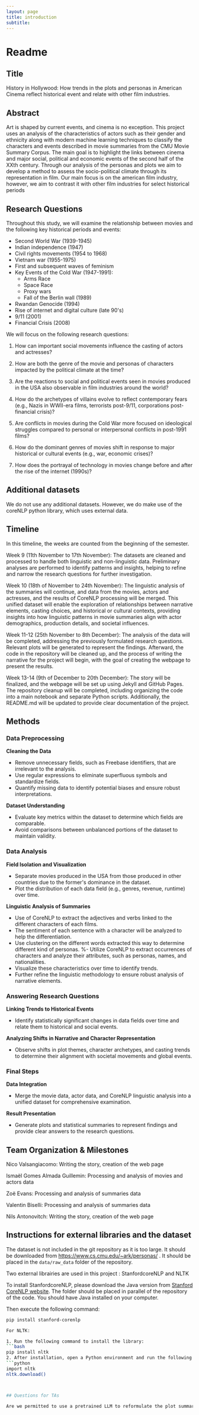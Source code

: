 ```yaml
---
layout: page
title: introduction
subtitle: 
---
```


# Readme

## Title

History in Hollywood: How trends in the plots and personas in American Cinema reflect historical event and relate with other film industries.

## Abstract

Art is shaped by current events, and  cinema is no exception. This project uses an analysis of the characteristics of actors such as their gender and ethnicity along with modern machine learning techniques to classify the characters and events described in movie summaries from the CMU Movie Summary Corpus. The main goal is to highlight the links between cinema and major social, political and economic events of the second half of the XXth century. Through our analysis of the personas and plots we aim to develop a method to assess the socio-political climate through its representation in film. Our main focus is on the american film industry, however, we aim to contrast it with other film industries for select historical periods

## Research Questions

Throughout this study, we will examine the relationship between movies and the following key historical periods and events:

- Second World War (1939-1945)
- Indian independence (1947)
- Civil rights movements (1954 to 1968)
- Vietnam war (1955-1975)
- First and subsequent waves of  feminism
- Key Events of the Cold War (1947-1991):
  - Arms Race
  - Space Race
  - Proxy wars
  - Fall of the Berlin wall (1989)
- Rwandan Genocide (1994)
- Rise of internet and digital culture (late 90's)
- 9/11 (2001)
- Financial Crisis (2008)

We will focus on the following research questions:

1. How can important social movements influence the casting of actors and actresses?

2. How are both the genre of the movie and personas of characters impacted by the political climate at the time?

3. Are the reactions to social and political events seen in movies produced in the USA also observable in film industries around the world?

4. How do the archetypes of villains evolve to reflect contemporary fears (e.g., Nazis in WWII-era films, terrorists post-9/11, corporations post-financial crisis)?

5. Are conflicts in movies during the Cold War more focused on ideological struggles compared to personal or interpersonal conflicts in post-1991 films?

6. How do the dominant genres of movies shift in response to major historical or cultural events (e.g., war, economic crises)?

7. How does the portrayal of technology in movies change before and after the rise of the internet (1990s)?

## Additional datasets

We do not use any additional datasets. However, we do make use of the coreNLP python library, which uses external data.

## Timeline

In this timeline, the weeks are counted from the beginning of the semester.

Week 9 (11th November to 17th November):
The datasets are cleaned and processed to handle both linguistic and non-linguistic data. Preliminary analyses are performed to identify patterns and insights, helping to refine and narrow the research questions for further investigation.

Week 10 (18th of November to 24th November):
The linguistic analysis of the summaries will continue, and data from the movies, actors and actresses, and the results of CoreNLP processing will be merged. This unified dataset will enable the exploration of relationships between narrative elements, casting choices, and historical or cultural contexts, providing insights into how linguistic patterns in movie summaries align with actor demographics, production details, and societal influences.

Week 11-12 (25th November to 8th December):
The analysis of the data will be completed, addressing the previously formulated research questions. Relevant plots will be generated to represent the findings. Afterward, the code in the repository will be cleaned up, and the process of writing the narrative for the project will begin, with the goal of creating the webpage to present the results.

Week 13-14 (9th of December to 20th December): 
The story will be finalized, and the webpage will be set up using Jekyll and GitHub Pages. The repository cleanup will be completed, including organizing the code into a main notebook and separate Python scripts. Additionally, the README.md will be updated to provide clear documentation of the project.

## Methods

### Data Preprocessing

**Cleaning the Data**  

- Remove unnecessary fields, such as Freebase identifiers, that are irrelevant to the analysis.  
- Use regular expressions to eliminate superfluous symbols and standardize fields.  
- Quantify missing data to identify potential biases and ensure robust interpretations.  

**Dataset Understanding**  

- Evaluate key metrics within the dataset to determine which fields are comparable.  
- Avoid comparisons between unbalanced portions of the dataset to maintain validity.  

### Data Analysis

**Field Isolation and Visualization**  

- Separate movies produced in the USA from those produced in other countries due to the former's dominance in the dataset.  
- Plot the distribution of each data field (e.g., genres, revenue, runtime) over time.  

**Linguistic Analysis of Summaries**  

- Use of CoreNLP to extract the adjectives and verbs linked to the different characters of each films. 
- The sentiment of each sentence with a character will be analyzed to help the differentiation.
- Use clustering on the different words extracted this way to determine different kind of personas.
%- Utilize CoreNLP to extract occurrences of characters and analyze their attributes, such as personas, names, and nationalities.  
- Visualize these characteristics over time to identify trends.  
- Further refine the linguistic methodology to ensure robust analysis of narrative elements.  

### Answering Research Questions

**Linking Trends to Historical Events**  

- Identify statistically significant changes in data fields over time and relate them to historical and social events.

**Analyzing Shifts in Narrative and Character Representation**  

- Observe shifts in plot themes, character archetypes, and casting trends to determine their alignment with societal movements and global events.

### Final Steps

**Data Integration**  

- Merge the movie data, actor data, and CoreNLP linguistic analysis into a unified dataset for comprehensive examination.  

**Result Presentation**  

- Generate plots and statistical summaries to represent findings and provide clear answers to the research questions.  

## Team Organization \& Milestones

Nico Valsangiacomo: Writing the story, creation of the web page

Ismaël Gomes Almada Guillemin: Processing and analysis of movies and actors data

Zoë Evans: Processing and analysis of summaries data

Valentin Biselli: Processing and analysis of summaries data

Nils Antonovitch: Writing the story, creation of the web page

## Instructions for external libraries and the dataset

The dataset is not included in the git repository as it is too large. It should be downloaded from https://www.cs.cmu.edu/~ark/personas/ . It should be placed in the `data/raw_data` folder of the repository.

Two external librairies are used in this project : StanfordcoreNLP and NLTK

To install StanfordcoreNLP, please download the Java version from [Stanford CoreNLP website](https://stanfordnlp.github.io/CoreNLP/). The folder should be placed in parallel of the repository of the code. 
You should have Java installed on your computer.

Then execute the following command:
   ```bash
   pip install stanford-corenlp

For NLTK:

1. Run the following command to install the library:
   ```bash
   pip install nltk
2. After installation, open a Python environment and run the following commands:
   ```python
   import nltk
   nltk.download()



## Questions for TAs

Are we permitted to use a pretrained LLM to reformulate the plot summaries into simpler sentences? This would improve the quality of our results using CoreNLP as it struggles to identify which adjective to associate with each persona in complex sentences. This would not significantly change our pipeline, but rather just introduce an extra step to simplify the texts.